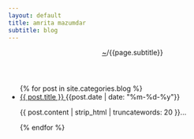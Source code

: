 ```yaml
---
layout: default
title: amrita mazumdar
subtitle: blog
---
```

<header>
	<div id="titlediv">
<span class="title"><a href="{{ site.baseurl }}">~</a></span><span class="subtitle">/{{page.subtitle}}</span>
</div>
</header>
<ul class="posts nobullet">
{% for post in site.categories.blog %} 
<li class="postitem" data-section="{{ post.title }}">
	<a class="alist" href="{{ site.url }}{{ post.url }}">
		{{ post.title }}
	</a> 
		{{post.date | date: "%m-%d-%y"}}
	<br />
<span class="desc">
<p>{{ post.content | strip_html | truncatewords: 20  }}...</p>
</span>
</li>
{% endfor %} 
</ul>
